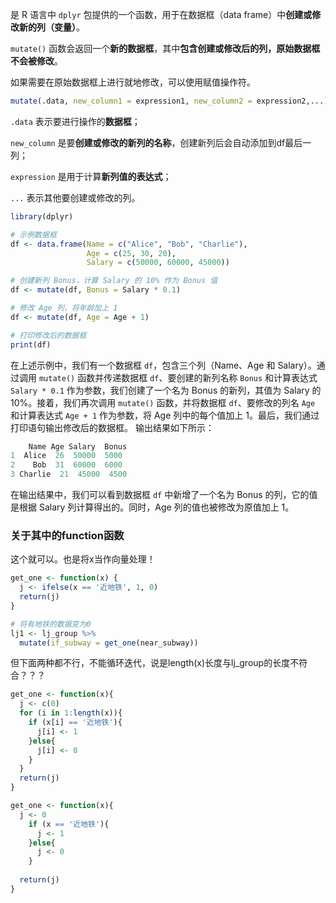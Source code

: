 是 R 语言中 `dplyr` 包提供的一个函数，用于在数据框（data frame）中**创建或修改新的列（变量）**。

`mutate()` 函数会返回一个**新的数据框**，其中**包含创建或修改后的列，原始数据框不会被修改**。

如果需要在原始数据框上进行就地修改，可以使用赋值操作符。

```R
mutate(.data, new_column1 = expression1, new_column2 = expression2,...)
```

`.data` 表示要进行操作的**数据框**；

`new_column` 是要**创建或修改的新列的名称**，创建新列后会自动添加到df最后一列；

`expression` 是用于计算**新列值的表达式**；

`...` 表示其他要创建或修改的列。

```R
library(dplyr)

# 示例数据框
df <- data.frame(Name = c("Alice", "Bob", "Charlie"),
                 Age = c(25, 30, 20),
                 Salary = c(50000, 60000, 45000))

# 创建新列 Bonus，计算 Salary 的 10% 作为 Bonus 值
df <- mutate(df, Bonus = Salary * 0.1)

# 修改 Age 列，将年龄加上 1
df <- mutate(df, Age = Age + 1)

# 打印修改后的数据框
print(df)
```

在上述示例中，我们有一个数据框 `df`，包含三个列（Name、Age 和 Salary）。通过调用 `mutate()` 函数并传递数据框 `df`、要创建的新列名称 `Bonus` 和计算表达式 `Salary * 0.1` 作为参数，我们创建了一个名为 Bonus 的新列，其值为 Salary 的 10%。接着，我们再次调用 `mutate()` 函数，并将数据框 `df`、要修改的列名 `Age` 和计算表达式 `Age + 1` 作为参数，将 Age 列中的每个值加上 1。最后，我们通过打印语句输出修改后的数据框。
输出结果如下所示：
```R
    Name Age Salary  Bonus
1  Alice  26  50000  5000
2    Bob  31  60000  6000
3 Charlie  21  45000  4500
```

在输出结果中，我们可以看到数据框 `df` 中新增了一个名为 Bonus 的列，它的值是根据 Salary 列计算得出的。同时，Age 列的值也被修改为原值加上 1。


### 关于其中的function函数

这个就可以。也是将x当作向量处理！
```R
get_one <- function(x) {
  j <- ifelse(x == '近地铁', 1, 0)
  return(j)
}

# 将有地铁的数据变为0
lj1 <- lj_group %>% 
  mutate(if_subway = get_one(near_subway))
```

但下面两种都不行，不能循环迭代，说是length(x)长度与lj_group的长度不符合？？？
```R
get_one <- function(x){
  j <- c(0)
  for (i in 1:length(x)){
    if (x[i] == '近地铁'){
      j[i] <- 1
    }else{
      j[i] <- 0
    } 
  }
  return(j)
}

get_one <- function(x){
  j <- 0
    if (x == '近地铁'){
      j <- 1
    }else{
      j <- 0
    } 
  
  return(j)
}

```

